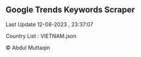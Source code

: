 

## Google Trends Keywords Scraper 
 
Last Update 12-08-2023 , 23:37:07

Country List :
VIETNAM.json



© Abdul Muttaqin 
